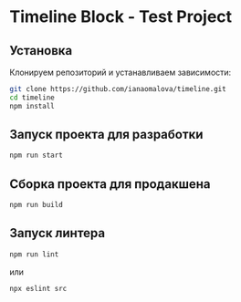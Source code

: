 # Timeline Block - Test Project

## Установка

Клонируем репозиторий и устанавливаем зависимости:

```bash
git clone https://github.com/ianaomalova/timeline.git
cd timeline
npm install
```

## Запуск проекта для разработки

```bash
npm run start
```

## Сборка проекта для продакшена

```bash
npm run build
```

## Запуск линтера

```bash
npm run lint
```

или

```bash
npx eslint src
```
